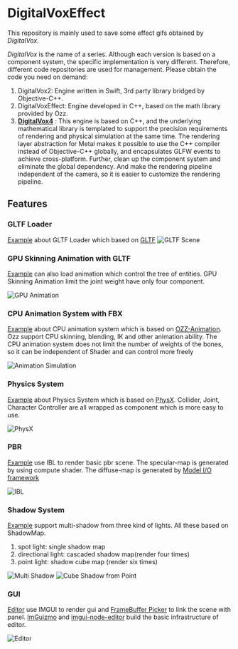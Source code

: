 # DigitalVoxEffect

This repository is mainly used to save some effect gifs obtained by *DigitalVox*.

*DigitalVox* is the name of a series. Although each version is based on a component system, the specific implementation
is very different. Therefore, different code repositories are used for management. Please obtain the code you need on
demand:

1. DigitalVox2: Engine written in Swift, 3rd party library bridged by Objective-C++.
2. DigitalVoxEffect: Engine developed in C++, based on the math library provided by Ozz.
3. **[DigitalVox4](https://github.com/yangfengzzz/DigitalVox4)** : This engine is based on C++, and the underlying
   mathematical library is templated to support the precision requirements of rendering and physical simulation at the
   same time. The rendering layer abstraction for Metal makes it possible to use the C++ compiler instead of
   Objective-C++ globally, and encapsulates GLFW events to achieve cross-platform. Further, clean up the component
   system and eliminate the global dependency. And make the rendering pipeline independent of the camera, so it is
   easier to customize the rendering pipeline.

## Features

### GLTF Loader

[Example](https://github.com/yangfengzzz/DigitalVox4/blob/master/apps/gltf_app.cpp) about GLTF Loader which based
on [GLTF](https://github.com/syoyo/tinygltf)
![GLTF Scene](https://github.com/yangfengzzz/DigitalVoxEffect/raw/main/doc/img/gltf_scene.gif "GLTF Scene")

### GPU Skinning Animation with GLTF

[Example](https://github.com/yangfengzzz/DigitalVox4/blob/master/apps/scene_animation_app.cpp) can also load animation
which control the tree of entities. GPU Skinning Animation limit the joint weight have only four component.

![GPU Animation](https://github.com/yangfengzzz/DigitalVoxEffect/raw/main/doc/img/gpu_animation.gif "GPU Animation")

### CPU Animation System with FBX

[Example](https://github.com/yangfengzzz/DigitalVox4/blob/master/apps/animation_app.cpp) about CPU animation system
which is based on [OZZ-Animation](https://github.com/guillaumeblanc/ozz-animation). Ozz support CPU skinning, blending,
IK and other animation ability. The CPU animation system does not limit the number of weights of the bones, so it can be
independent of Shader and can control more freely

![Animation Simulation](https://github.com/yangfengzzz/DigitalVoxEffect/raw/main/doc/img/animation.gif "Animation Simulation")

### Physics System

[Example](https://github.com/yangfengzzz/DigitalVox4/blob/master/apps/physx_dynamic_app.cpp) about Physics System which
is based on [PhysX](https://github.com/NVIDIAGameWorks/PhysX). Collider, Joint, Character Controller are all wrapped as
component which is more easy to use.

![PhysX](https://github.com/yangfengzzz/DigitalVoxEffect/raw/main/doc/img/physx.gif "PhysX")

### PBR

[Example](https://github.com/yangfengzzz/DigitalVox4/blob/master/apps/ibl_app.cpp) use IBL to render basic pbr scene.
The specular-map is generated by using compute shader. The diffuse-map is generated
by [Model I/O framework](https://developer.apple.com/documentation/modelio/mdltexture/1391909-irradiancetexturecubewithtexture/)

![IBL](https://github.com/yangfengzzz/DigitalVoxEffect/raw/main/doc/img/ibl.gif "IBL")

### Shadow System

[Example](https://github.com/yangfengzzz/DigitalVox4/blob/master/apps/shadowmap_app.cpp) support multi-shadow from three
kind of lights. All these based on ShadowMap.

1. spot light: single shadow map
2. directional light: cascaded shadow map(render four times)
3. point light: shadow cube map (render six times)

![Multi Shadow](https://github.com/yangfengzzz/DigitalVoxEffect/raw/main/doc/img/multi_shadow.gif "Multi Shadow")
![Cube Shadow from Point](https://github.com/yangfengzzz/DigitalVoxEffect/raw/main/doc/img/cube_shadow.gif "Cube Shadow from Point")

### GUI

[Editor](https://github.com/yangfengzzz/DigitalVox4/blob/master/editor/gui_entry.h) use IMGUI to render gui
and [FrameBuffer Picker](https://github.com/yangfengzzz/DigitalVoxEffect/blob/master/apps/framebuffer_picker_app.cpp) to
link the scene with panel. [ImGuizmo](https://github.com/CedricGuillemet/ImGuizmo)
and [imgui-node-editor](https://github.com/thedmd/imgui-node-editor) build the basic infrastructure of editor.

![Editor](https://github.com/yangfengzzz/DigitalVoxEffect/raw/main/doc/img/editor.gif "Editor")